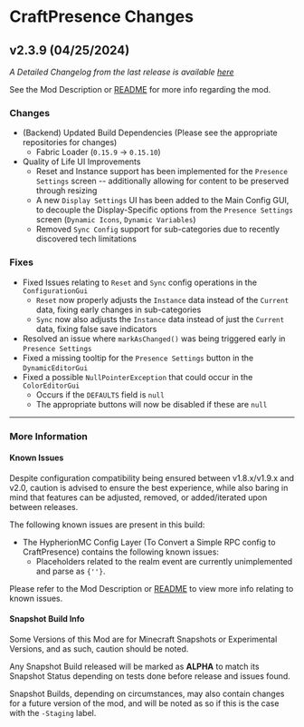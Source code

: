 # CraftPresence Changes

## v2.3.9 (04/25/2024)

_A Detailed Changelog from the last release is
available [here](https://gitlab.com/CDAGaming/CraftPresence/-/compare/release%2Fv2.3.8...release%2Fv2.3.9)_

See the Mod Description or [README](https://gitlab.com/CDAGaming/CraftPresence) for more info regarding the mod.

### Changes

* (Backend) Updated Build Dependencies (Please see the appropriate repositories for changes)
    * Fabric Loader (`0.15.9` -> `0.15.10`)
* Quality of Life UI Improvements
    * Reset and Instance support has been implemented for the `Presence Settings` screen -- additionally allowing for
      content to be preserved through resizing
    * A new `Display Settings` UI has been added to the Main Config GUI, to decouple the Display-Specific options from
      the `Presence Settings` screen (`Dynamic Icons`, `Dynamic Variables`)
    * Removed `Sync Config` support for sub-categories due to recently discovered tech limitations

### Fixes

* Fixed Issues relating to `Reset` and `Sync` config operations in the `ConfigurationGui`
    * `Reset` now properly adjusts the `Instance` data instead of the `Current` data, fixing early changes in
      sub-categories
    * `Sync` now also adjusts the `Instance` data instead of just the `Current` data, fixing false save indicators
* Resolved an issue where `markAsChanged()` was being triggered early in `Presence Settings`
* Fixed a missing tooltip for the `Presence Settings` button in the `DynamicEditorGui`
* Fixed a possible `NullPointerException` that could occur in the `ColorEditorGui`
    * Occurs if the `DEFAULTS` field is `null`
    * The appropriate buttons will now be disabled if these are `null`

___

### More Information

#### Known Issues

Despite configuration compatibility being ensured between v1.8.x/v1.9.x and v2.0,
caution is advised to ensure the best experience, while also baring in mind that features can be adjusted, removed, or
added/iterated upon between releases.

The following known issues are present in this build:

* The HypherionMC Config Layer (To Convert a Simple RPC config to CraftPresence) contains the following known issues:
    * Placeholders related to the realm event are currently unimplemented and parse as `{''}`.

Please refer to the Mod Description or [README](https://gitlab.com/CDAGaming/CraftPresence) to view more info relating
to known issues.

#### Snapshot Build Info

Some Versions of this Mod are for Minecraft Snapshots or Experimental Versions, and as such, caution should be noted.

Any Snapshot Build released will be marked as **ALPHA** to match its Snapshot Status depending on tests done before
release
and issues found.

Snapshot Builds, depending on circumstances, may also contain changes for a future version of the mod, and will be noted
as so if this is the case with the `-Staging` label.
